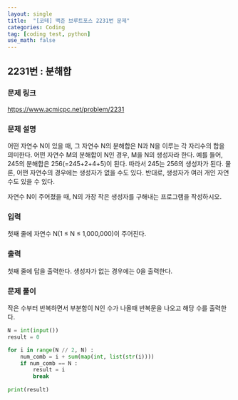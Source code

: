 ```yaml
---
layout: single
title:  "[코테] 백준 브루트포스 2231번 문제"
categories: Coding
tag: [coding test, python]
use_math: false
---
```


## 2231번 : 분해합
### 문제 링크
<https://www.acmicpc.net/problem/2231>

### 문제 설명
어떤 자연수 N이 있을 때, 그 자연수 N의 분해합은 N과 N을 이루는 각 자리수의 합을 의미한다. 어떤 자연수 M의 분해합이 N인 경우, M을 N의 생성자라 한다. 예를 들어, 245의 분해합은 256(=245+2+4+5)이 된다. 따라서 245는 256의 생성자가 된다. 물론, 어떤 자연수의 경우에는 생성자가 없을 수도 있다. 반대로, 생성자가 여러 개인 자연수도 있을 수 있다.

자연수 N이 주어졌을 때, N의 가장 작은 생성자를 구해내는 프로그램을 작성하시오.

### 입력
첫째 줄에 자연수 N(1 ≤ N ≤ 1,000,000)이 주어진다.

### 출력
첫째 줄에 답을 출력한다. 생성자가 없는 경우에는 0을 출력한다.

### 문제 풀이
작은 수부터 반복하면서 부분합이 N인 수가 나올때 반복문을 나오고 해당 수를 출력한다.


```python
N = int(input())
result = 0

for i in range(N // 2, N) :
    num_comb = i + sum(map(int, list(str(i))))
    if num_comb == N :
        result = i
        break
    
print(result)
```
